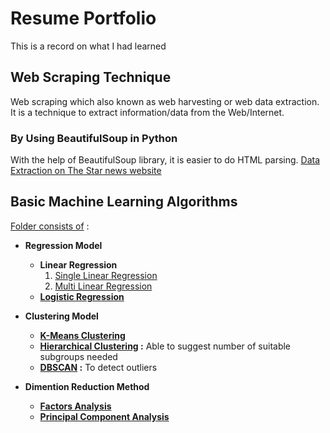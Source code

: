 # Resume Portfolio
This is a record on what I had learned

## Web Scraping Technique

Web scraping which also known as web harvesting or web data extraction. It is a technique to extract information/data from the Web/Internet.


### By Using BeautifulSoup in Python

With the help of BeautifulSoup library, it is easier to do HTML parsing. [Data Extraction on The Star news website](https://colab.research.google.com/github/yuki1412/self_learning/blob/master/Web_Scraping_using_BeautifulSoup.ipynb)

## Basic Machine Learning Algorithms

[Folder consists of](https://github.com/yuki1412/self_learning/tree/master/Basic%20Machine%20Learning%20Algorithms) :
* **Regression Model**
  * **Linear Regression**
    1. [Single Linear Regression](https://github.com/yuki1412/resume_portfolio/blob/master/Basic%20Machine%20Learning%20Algorithms/Linear_Regression(%20Single%20Linear%20Regression).ipynb)
    2. [Multi Linear Regression](https://github.com/yuki1412/resume_portfolio/blob/master/Basic%20Machine%20Learning%20Algorithms/Linear_Regression(Multi%20Linear%20Regression).ipynb)
  * **[Logistic Regression](https://github.com/yuki1412/resume_portfolio/blob/master/Basic%20Machine%20Learning%20Algorithms/Logistic_Regression.ipynb)**
 
* **Clustering Model**
  * **[K-Means Clustering](https://github.com/yuki1412/resume_portfolio/blob/master/Basic%20Machine%20Learning%20Algorithms/K-means_Clustering.ipynb)**
  * **[Hierarchical Clustering](https://github.com/yuki1412/resume_portfolio/blob/master/Basic%20Machine%20Learning%20Algorithms/Hierarchical%20Clustering.ipynb) :** Able to suggest number of suitable subgroups needed
  * **[DBSCAN](https://github.com/yuki1412/resume_portfolio/blob/master/Basic%20Machine%20Learning%20Algorithms/DBSCAN%20for%20outlier%20detection.ipynb) :** To detect outliers
  
* **Dimention Reduction Method** 
  * **[Factors Analysis]()**
  * **[Principal Component Analysis]()**

